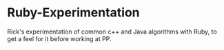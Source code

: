 Ruby-Experimentation
====================

Rick's experimentation of common c++ and Java algorithms with Ruby, to get a feel for it before working at PP.

